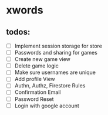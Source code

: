 # xwords

## todos:

-   [ ] Implement session storage for store
-   [ ] Passwords and sharing for games
-   [ ] Create new game view
-   [ ] Delete game logic
-   [ ] Make sure usernames are unique
-   [ ] Add profile View
-   [ ] Authn, Authz, Firestore Rules
-   [ ] Confirmation Email
-   [ ] Password Reset
-   [ ] Login with google account
